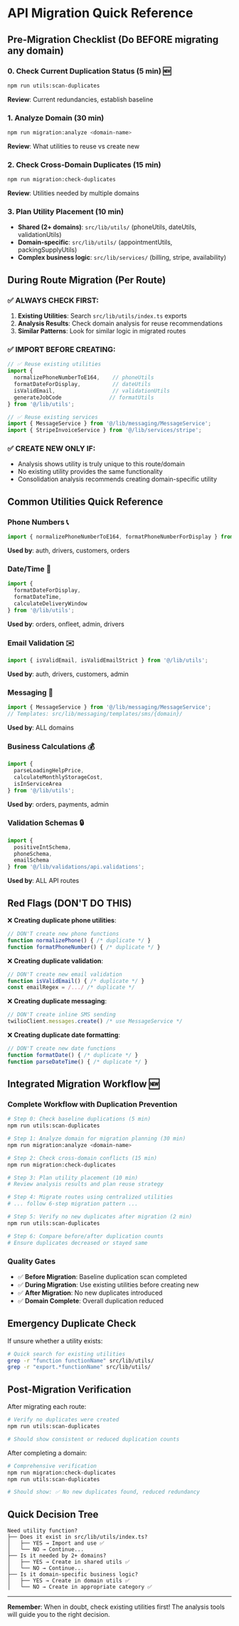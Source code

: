 # API Migration Quick Reference

## **Pre-Migration Checklist (Do BEFORE migrating any domain)**

### 0. Check Current Duplication Status (5 min) 🆕
```bash
npm run utils:scan-duplicates
```
**Review**: Current redundancies, establish baseline

### 1. Analyze Domain (30 min)
```bash
npm run migration:analyze <domain-name>
```
**Review**: What utilities to reuse vs create new

### 2. Check Cross-Domain Duplicates (15 min)  
```bash
npm run migration:check-duplicates
```
**Review**: Utilities needed by multiple domains

### 3. Plan Utility Placement (10 min)
- **Shared (2+ domains)**: `src/lib/utils/` (phoneUtils, dateUtils, validationUtils)
- **Domain-specific**: `src/lib/utils/` (appointmentUtils, packingSupplyUtils)  
- **Complex business logic**: `src/lib/services/` (billing, stripe, availability)

## **During Route Migration (Per Route)**

### ✅ ALWAYS CHECK FIRST:
1. **Existing Utilities**: Search `src/lib/utils/index.ts` exports
2. **Analysis Results**: Check domain analysis for reuse recommendations
3. **Similar Patterns**: Look for similar logic in migrated routes

### ✅ IMPORT BEFORE CREATING:
```typescript
// ✅ Reuse existing utilities
import { 
  normalizePhoneNumberToE164,    // phoneUtils
  formatDateForDisplay,          // dateUtils
  isValidEmail,                  // validationUtils
  generateJobCode               // formatUtils
} from '@/lib/utils';

// ✅ Reuse existing services
import { MessageService } from '@/lib/messaging/MessageService';
import { StripeInvoiceService } from '@/lib/services/stripe';
```

### ✅ CREATE NEW ONLY IF:
- Analysis shows utility is truly unique to this route/domain
- No existing utility provides the same functionality
- Consolidation analysis recommends creating domain-specific utility

## **Common Utilities Quick Reference**

### **Phone Numbers** 📞
```typescript
import { normalizePhoneNumberToE164, formatPhoneNumberForDisplay } from '@/lib/utils';
```
**Used by**: auth, drivers, customers, orders

### **Date/Time** 📅
```typescript
import { 
  formatDateForDisplay, 
  formatDateTime, 
  calculateDeliveryWindow 
} from '@/lib/utils';
```
**Used by**: orders, onfleet, admin, drivers

### **Email Validation** ✉️
```typescript
import { isValidEmail, isValidEmailStrict } from '@/lib/utils';
```
**Used by**: auth, drivers, customers, admin

### **Messaging** 💬
```typescript
import { MessageService } from '@/lib/messaging/MessageService';
// Templates: src/lib/messaging/templates/sms/{domain}/
```
**Used by**: ALL domains

### **Business Calculations** 💰
```typescript
import { 
  parseLoadingHelpPrice, 
  calculateMonthlyStorageCost,
  isInServiceArea 
} from '@/lib/utils';
```
**Used by**: orders, payments, admin

### **Validation Schemas** 🔒
```typescript
import { 
  positiveIntSchema, 
  phoneSchema, 
  emailSchema 
} from '@/lib/validations/api.validations';
```
**Used by**: ALL API routes

## **Red Flags (DON'T DO THIS)**

❌ **Creating duplicate phone utilities**:
```typescript
// DON'T create new phone functions
function normalizePhone() { /* duplicate */ }
function formatPhoneNumber() { /* duplicate */ }
```

❌ **Creating duplicate validation**:
```typescript
// DON'T create new email validation
function isValidEmail() { /* duplicate */ }
const emailRegex = /.../ /* duplicate */
```

❌ **Creating duplicate messaging**:
```typescript
// DON'T create inline SMS sending
twilioClient.messages.create() /* use MessageService */
```

❌ **Creating duplicate date formatting**:
```typescript
// DON'T create new date functions
function formatDate() { /* duplicate */ }
function parseDateTime() { /* duplicate */ }
```

## **Integrated Migration Workflow** 🆕

### Complete Workflow with Duplication Prevention

```bash
# Step 0: Check baseline duplications (5 min)
npm run utils:scan-duplicates

# Step 1: Analyze domain for migration planning (30 min)
npm run migration:analyze <domain-name>

# Step 2: Check cross-domain conflicts (15 min)
npm run migration:check-duplicates

# Step 3: Plan utility placement (10 min)
# Review analysis results and plan reuse strategy

# Step 4: Migrate routes using centralized utilities
# ... follow 6-step migration pattern ...

# Step 5: Verify no new duplicates after migration (2 min)
npm run utils:scan-duplicates

# Step 6: Compare before/after duplication counts
# Ensure duplicates decreased or stayed same
```

### Quality Gates

- ✅ **Before Migration**: Baseline duplication scan completed
- ✅ **During Migration**: Use existing utilities before creating new
- ✅ **After Migration**: No new duplicates introduced
- ✅ **Domain Complete**: Overall duplication reduced

## **Emergency Duplicate Check**

If unsure whether a utility exists:

```bash
# Quick search for existing utilities
grep -r "function functionName" src/lib/utils/
grep -r "export.*functionName" src/lib/utils/
```

## **Post-Migration Verification**

After migrating each route:

```bash
# Verify no duplicates were created
npm run utils:scan-duplicates

# Should show consistent or reduced duplication counts
```

After completing a domain:

```bash
# Comprehensive verification
npm run migration:check-duplicates
npm run utils:scan-duplicates

# Should show: ✅ No new duplicates found, reduced redundancy
```

## **Quick Decision Tree**

```
Need utility function?
├── Does it exist in src/lib/utils/index.ts? 
│   ├── YES → Import and use ✅
│   └── NO → Continue...
├── Is it needed by 2+ domains?
│   ├── YES → Create in shared utils ✅  
│   └── NO → Continue...
├── Is it domain-specific business logic?
│   ├── YES → Create in domain utils ✅
│   └── NO → Create in appropriate category ✅
```

---

**Remember**: When in doubt, check existing utilities first! The analysis tools will guide you to the right decision. 